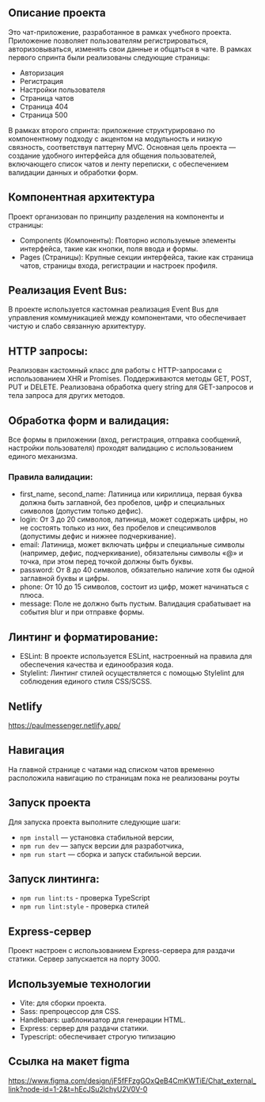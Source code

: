 ## Описание проекта

Это чат-приложение, разработанное в рамках учебного проекта. Приложение позволяет пользователям регистрироваться, авторизовываться, изменять свои данные и общаться в чате. В рамках первого спринта были реализованы следующие страницы:

- Авторизация
- Регистрация
- Настройки пользователя
- Страница чатов
- Страница 404
- Страница 500

В рамках второго спринта: приложение структурировано по компонентному подходу с акцентом на модульность и низкую связность, соответствуя паттерну MVC. Основная цель проекта — создание удобного интерфейса для общения пользователей, включающего список чатов и ленту переписки, с обеспечением валидации данных и обработки форм.

## Компонентная архитектура

Проект организован по принципу разделения на компоненты и страницы:

- Components (Компоненты): Повторно используемые элементы интерфейса, такие как кнопки, поля ввода и формы.
- Pages (Страницы): Крупные секции интерфейса, такие как страница чатов, страницы входа, регистрации и настроек профиля.

## Реализация Event Bus:

В проекте используется кастомная реализация Event Bus для управления коммуникацией между компонентами, что обеспечивает чистую и слабо связанную архитектуру.

## HTTP запросы:

Реализован кастомный класс для работы с HTTP-запросами с использованием XHR и Promises. Поддерживаются методы GET, POST, PUT и DELETE.
Реализована обработка query string для GET-запросов и тела запроса для других методов.

## Обработка форм и валидация:

Все формы в приложении (вход, регистрация, отправка сообщений, настройки пользователя) проходят валидацию с использованием единого механизма.

### Правила валидации:

- first_name, second_name: Латиница или кириллица, первая буква должна быть заглавной, без пробелов, цифр и специальных символов (допустим только дефис).
- login: От 3 до 20 символов, латиница, может содержать цифры, но не состоять только из них, без пробелов и спецсимволов (допустимы дефис и нижнее подчеркивание).
- email: Латиница, может включать цифры и специальные символы (например, дефис, подчеркивание), обязательны символы «@» и точка, при этом перед точкой должны быть буквы.
- password: От 8 до 40 символов, обязательно наличие хотя бы одной заглавной буквы и цифры.
- phone: От 10 до 15 символов, состоит из цифр, может начинаться с плюса.
- message: Поле не должно быть пустым.
  Валидация срабатывает на события blur и при отправке формы.

## Линтинг и форматирование:

- ESLint: В проекте используется ESLint, настроенный на правила для обеспечения качества и единообразия кода.
- Stylelint: Линтинг стилей осуществляется с помощью Stylelint для соблюдения единого стиля CSS/SCSS.

## Netlify

https://paulmessenger.netlify.app/

## Навигация

На главной странице с чатами над списком чатов временно расположила навигацию по страницам пока не реализованы роуты

## Запуск проекта

Для запуска проекта выполните следующие шаги:

- `npm install` — установка стабильной версии,
- `npm run dev` — запуск версии для разработчика,
- `npm run start` — сборка и запуск стабильной версии.

## Запуск линтинга:

- `npm run lint:ts` - проверка TypeScript
- `npm run lint:style` - проверка стилей

## Express-сервер

Проект настроен с использованием Express-сервера для раздачи статики. Сервер запускается на порту 3000.

## Используемые технологии

- Vite: для сборки проекта.
- Sass: препроцессор для CSS.
- Handlebars: шаблонизатор для генерации HTML.
- Express: сервер для раздачи статики.
- Typescript: обеспечивает строгую типизацию

## Ссылка на макет figma

https://www.figma.com/design/jF5fFFzgGOxQeB4CmKWTiE/Chat_external_link?node-id=1-2&t=hEcJSu2lchyU2V0V-0

